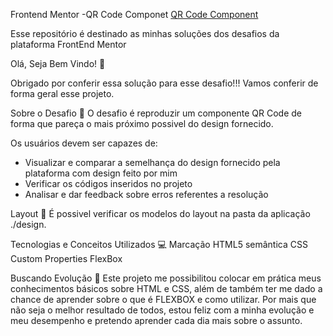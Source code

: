 Frontend Mentor -QR Code Componet
[QR Code Component](https://github.com/hilaryzoia/Frontend-Mentor---Challengers/tree/main")

Esse repositório é destinado as minhas soluções dos desafios da plataforma FrontEnd Mentor

Olá, Seja Bem Vindo! 👋

Obrigado por conferir essa solução para esse desafio!!!
Vamos conferir de forma geral esse projeto.

Sobre o Desafio 🎯
O desafio é reproduzir um componente QR Code de forma que pareça o mais próximo possivel do design fornecido.

Os usuários devem ser capazes de:

- Visualizar e comparar a semelhança do design fornecido pela plataforma com design feito por mim
- Verificar os códigos inseridos no projeto 
- Analisar e dar feedback sobre erros referentes a resolução
  
Layout 🎨
É possivel verificar os modelos do layout na pasta da aplicação ./design.

Tecnologias e Conceitos Utilizados 💻
Marcação HTML5 semântica
CSS Custom Properties
FlexBox

Buscando Evolução 🚀
Este projeto me possibilitou colocar em prática meus conhecimentos básicos sobre HTML e CSS, além de também ter me dado a chance de aprender sobre o que é FLEXBOX e como utilizar. 
Por mais que não seja o melhor resultado de todos, estou feliz com a minha evolução e meu desempenho e pretendo aprender cada dia mais sobre o assunto.

